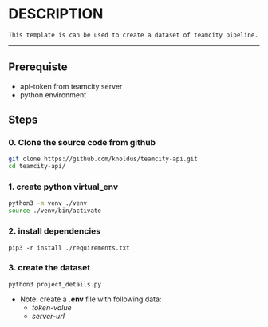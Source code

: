 # DESCRIPTION

    This template is can be used to create a dataset of teamcity pipeline.
---

## Prerequiste

* api-token from teamcity server
* python environment

## Steps

### 0. Clone the source code from github

```bash
git clone https://github.com/knoldus/teamcity-api.git
cd teamcity-api/
```

### 1. create python virtual_env

```bash
python3 -m venv ./venv
source ./venv/bin/activate
```

### 2. install dependencies

```
pip3 -r install ./requirements.txt
```

### 3. create the dataset

```
python3 project_details.py
```

* Note: create a **.env** file with following data:
  * *token-value*
  * *server-url*

